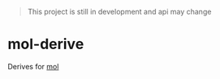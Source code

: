> This project is still in development and api may change

# mol-derive

Derives for [mol](https://github.com/DmitryDodzin/mol)
